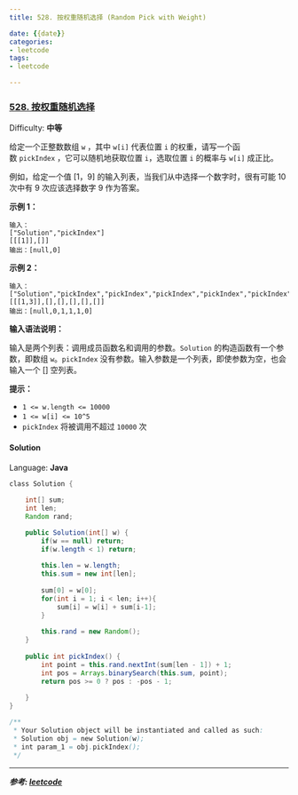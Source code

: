 ```yaml
---
title: 528. 按权重随机选择 (Random Pick with Weight)

date: {{date}}
categories:
- leetcode
tags:
- leetcode

---
```

### [528\. 按权重随机选择](https://leetcode-cn.com/problems/random-pick-with-weight/)

Difficulty: **中等**


给定一个正整数数组 `w` ，其中 `w[i]` 代表位置 `i` 的权重，请写一个函数 `pickIndex` ，它可以随机地获取位置 `i`，选取位置 `i` 的概率与 `w[i]` 成正比。

例如，给定一个值 [1，9] 的输入列表，当我们从中选择一个数字时，很有可能 10 次中有 9 次应该选择数字 9 作为答案。

**示例 1：**

```
输入：
["Solution","pickIndex"]
[[[1]],[]]
输出：[null,0]
```

**示例 2：**

```
输入：
["Solution","pickIndex","pickIndex","pickIndex","pickIndex","pickIndex"]
[[[1,3]],[],[],[],[],[]]
输出：[null,0,1,1,1,0]
```

**输入语法说明：**

输入是两个列表：调用成员函数名和调用的参数。`Solution` 的构造函数有一个参数，即数组 `w`。`pickIndex` 没有参数。输入参数是一个列表，即使参数为空，也会输入一个 [] 空列表。

**提示：**

*   `1 <= w.length <= 10000`
*   `1 <= w[i] <= 10^5`
*   `pickIndex` 将被调用不超过 `10000` 次


#### Solution

Language: **Java**

```java
​class Solution {
    
    int[] sum;
    int len;
    Random rand;

    public Solution(int[] w) {
        if(w == null) return;
        if(w.length < 1) return;
        
        this.len = w.length;
        this.sum = new int[len];
        
        sum[0] = w[0];
        for(int i = 1; i < len; i++){
            sum[i] = w[i] + sum[i-1];
        }
        
        this.rand = new Random();
    }
    
    public int pickIndex() {
        int point = this.rand.nextInt(sum[len - 1]) + 1;
        int pos = Arrays.binarySearch(this.sum, point);
        return pos >= 0 ? pos : -pos - 1;
            
    }
}

/**
 * Your Solution object will be instantiated and called as such:
 * Solution obj = new Solution(w);
 * int param_1 = obj.pickIndex();
 */
```


---
***参考:
[leetcode](https://leetcode-cn.com/problems/random-pick-with-weight/)***
